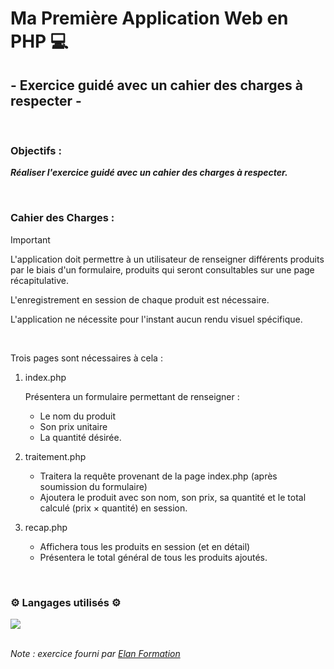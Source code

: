# Ma Première Application Web en PHP 💻 #
## - Exercice guidé avec un cahier des charges à respecter - ##

<br>

### Objectifs : ###
***Réaliser l'exercice guidé avec un cahier des charges à respecter.***

<br> 

### Cahier des Charges : ###

> [!IMPORTANT]
> L'application doit permettre à un utilisateur de renseigner différents produits par le biais d'un formulaire, produits qui seront consultables sur une page récapitulative.
> 
>L'enregistrement  en  session  de  chaque  produit  est  nécessaire.
> 
>L'application  ne nécessite pour l'instant aucun rendu visuel spécifique.

<br>

Trois pages sont nécessaires à cela :

1. index.php

    Présentera un formulaire permettant de renseigner :
    <ul>
        <li>Le nom du produit</li>
        <li>Son prix unitaire</li>
        <li>La quantité désirée.</li>
    </ul>

2. traitement.php

    <ul>
        <li>Traitera la requête provenant de la page index.php (après soumission du formulaire)</li>
        <li>Ajoutera le produit avec son nom, son prix, sa quantité et le total calculé (prix × quantité) en session.</li>
    </ul>

      
3. recap.php
      <ul>
        <li>Affichera tous les produits en session (et en détail)</li>
        <li>Présentera le total général de tous les produits ajoutés.</li>
      </ul>

<br>

### ⚙️ Langages utilisés ⚙️ ###

<img src="https://skillicons.dev/icons?i=php,github"/>

<br>
<!-- 
### Preview : ###
<img src="Preview.gif"></img> -->

<br>

*Note : exercice fourni par <a href="https://elan-formation.fr/accueil">Elan Formation</a>*
